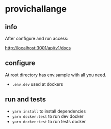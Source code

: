 # provichallange

## info
 After configure and run access:
 
 [http://localhost:3001/api/v1/docs](http://localhost:3001/api/v1/docs)
 
## configure 
 
 At root directory has env.sample with all you need.
 - ```.env.dev``` used at dockers
 
## run and tests
- ```yarn install```  to install dependencies
- ```yarn docker:test```  to run dev docker
- ```yarn docker:test```  to run tests docker
